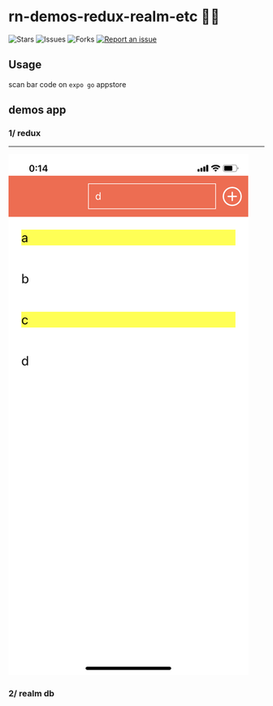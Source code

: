 # rn-demos-redux-realm-etc 🐢🦁

![Stars](https://img.shields.io/github/stars/tquangdo/rn-demos-redux-realm-etc?color=f05340)
![Issues](https://img.shields.io/github/issues/tquangdo/rn-demos-redux-realm-etc?color=f05340)
![Forks](https://img.shields.io/github/forks/tquangdo/rn-demos-redux-realm-etc?color=f05340)
[![Report an issue](https://img.shields.io/badge/Support-Issues-green)](https://github.com/tquangdo/rn-demos-redux-realm-etc/issues/new)

## Usage
scan bar code on `expo go` appstore

## demos app
### 1/ redux
************************
![redux](screenshots/redux.jpeg)

### 2/ realm db

